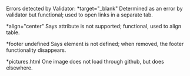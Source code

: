 Errors detected by Validator:
*target="_blank" 
    Determined as an error by validator but functional; used to open links in a separate tab.
    
*align="center"
    Says attribute is not supported; functional, used to align table.
    
*footer undefined
    Says element is not defined; when removed, the footer functionality disappears.
    
*pictures.html
    One image does not load through github, but does elsewhere.

